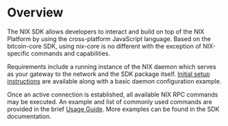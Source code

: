 # Overview

The NIX SDK allows developers to interact and build on top of the NIX Platform by using the cross-platform JavaScript language. Based on the bitcoin-core SDK, using nix-core is no different with the exception of NIX-specific commands and capabilities.

Requirements include a running instance of the NIX daemon which serves as your gateway to the network and the SDK package itself. [Initial setup instructions](initial-setup.md) are available along with a basic daemon configuration example.

Once an active connection is established, all available NIX RPC commands may be executed. An example and list of commonly used commands are provided in the brief [Usage Guide](usage-guide.md). More examples can be found in the SDK documentation.

